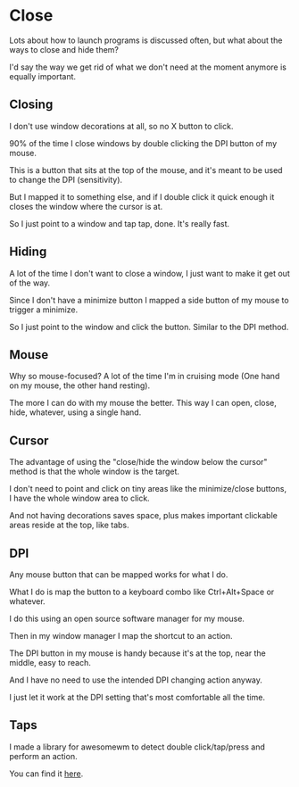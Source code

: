 # Close

Lots about how to launch programs is discussed often, but what about the ways to close and hide them?

I'd say the way we get rid of what we don't need at the moment anymore is equally important.

## Closing

I don't use window decorations at all, so no X button to click.

90% of the time I close windows by double clicking the DPI button of my mouse.

This is a button that sits at the top of the mouse, and it's meant to be used to change the DPI (sensitivity).

But I mapped it to something else, and if I double click it quick enough it closes the window where the cursor is at.

So I just point to a window and tap tap, done. It's really fast.

## Hiding

A lot of the time I don't want to close a window, I just want to make it get out of the way.

Since I don't have a minimize button I mapped a side button of my mouse to trigger a minimize.

So I just point to the window and click the button. Similar to the DPI method.

## Mouse

Why so mouse-focused? A lot of the time I'm in cruising mode (One hand on my mouse, the other hand resting).

The more I can do with my mouse the better. This way I can open, close, hide, whatever, using a single hand.

## Cursor

The advantage of using the "close/hide the window below the cursor" method is that the whole window is the target.

I don't need to point and click on tiny areas like the minimize/close buttons, I have the whole window area to click.

And not having decorations saves space, plus makes important clickable areas reside at the top, like tabs.

## DPI

Any mouse button that can be mapped works for what I do.

What I do is map the button to a keyboard combo like Ctrl+Alt+Space or whatever.

I do this using an open source software manager for my mouse.

Then in my window manager I map the shortcut to an action.

The DPI button in my mouse is handy because it's at the top, near the middle, easy to reach.

And I have no need to use the intended DPI changing action anyway.

I just let it work at the DPI setting that's most comfortable all the time.

## Taps

I made a library for awesomewm to detect double click/tap/press and perform an action.

You can find it [here](https://github.com/madprops/awesome-setup/tree/master/madwidgets/doubletap).